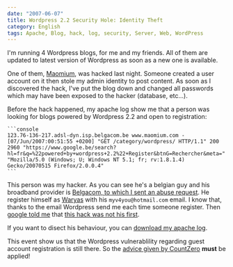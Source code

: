 ```yaml
---
date: "2007-06-07"
title: Wordpress 2.2 Security Hole: Identity Theft
category: English
tags: Apache, Blog, hack, log, security, Server, Web, WordPress
---
```


I'm running 4 Wordpress blogs, for me and my friends. All of them are updated to latest version of Wordpress as soon as a new one is available.

One of them, [Maomium](https://maomium.com), was hacked last night. Someone created a user account on it then stole my admin identity to post content. As soon as I discovered the hack, I've put the blog down and changed all passwords which may have been exposed to the hacker (database, etc...).

Before the hack happened, my apache log show me that a person was looking for blogs powered by Wordpress 2.2 and open to registration:

    ```console
    123.76-136-217.adsl-dyn.isp.belgacom.be www.maomium.com - [07/Jun/2007:00:51:55 +0200] "GET /category/wordpress/ HTTP/1.1" 200 2960 "https://www.google.be/search?hl=fr&q=%22powered+by+wordpress+2.2%22+Register&btnG=Rechercher&meta=" "Mozilla/5.0 (Windows; U; Windows NT 5.1; fr; rv:1.8.1.4) Gecko/20070515 Firefox/2.0.0.4"
    ```

This person was my hacker. As you can see he's a belgian guy and his broadband provider is [Belgacom, to which I sent an abuse request](https://selfcare.belgacom.net/index.html?l=private:internet:security:notify&a=hacking_skynet). He register himself as [Waryas](https://waryas.skynetblogs.be) with his `myv4you@hotmail.com` email. I know that, thanks to the email Wordpress send me each time someone register. Then [google told me](https://www.google.fr/search?q=myv4you%40hotmail.com) that [this hack was not his first](https://www.coolforum.net/forum/detail.php?forumid=1&id=17468&p=1#29054).

If you want to disect his behaviour, you can [download my apache log](/uploads/2007/wordpress-22-register-new-user-hack.txt).

This event show us that the Wordpress vulnerablility regarding guest account registration is still there. So the [advice given by CountZero](https://www.4null4.de/174/wp-users-disable-guest-account-registration-immediately/) **must** be applied!

